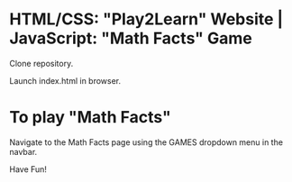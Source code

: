 # HTML/CSS: "Play2Learn" Website | JavaScript: "Math Facts" Game

Clone repository.

Launch index.html in browser.

# To play "Math Facts"
Navigate to the Math Facts page using the GAMES dropdown menu in the navbar.


Have Fun!
